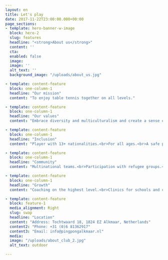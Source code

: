```yaml
---
layout: en
title: Let's play
date: 2017-11-22T23:00:00.000+00:00
page_sections:
- template: hero-banner-w-image
  block: hero-2
  slug: features
  headline: "<strong>About us</strong>"
  content: ''
  cta:
  enabled: false
  image:
  image: ''
  alt_text: ''
  background_image: "/uploads/about_us.jpg"

- template: content-feature
  block: one-column-1
  headline: "Our mission"
  content: "To enjoy table tennis together on all levels."

- template: content-feature
  block: one-column-1
  headline: "Our values"
  content: "Embrace diversity and multiculturalism and create a sense of belonging."

- template: content-feature
  block: one-column-1
  headline: "Inclusion"
  content: "Player with 13+ nationalities.<br>For all ages.<br>A safe place for all underrepresented groups."

- template: content-feature
  block: one-column-1
  headline: "Community"
  content: "Multinational teams.<br>Participation with refugee groups.<br>International exchange."

- template: content-feature
  block: one-column-1
  headline: "Growth"
  content: "Coaching on the highest level.<br>Clinics for schools and companies.<br>Open tournaments accessible for everyone."

- template: content-feature
  block: feature-1
  media_alignment: Right
  slug: swap
  headline: "Location"
  content: "Address: Tochtwaard 18, 1824 EZ Alkmaar, Netherlands"
  content2: "Phone: +31 (0)6 81362917"
  content3: "Email: info@pingpongalkmaar.nl"
  media:
  image: "/uploads/about_club_2.jpg"
  alt_text: outdoor

---
```

